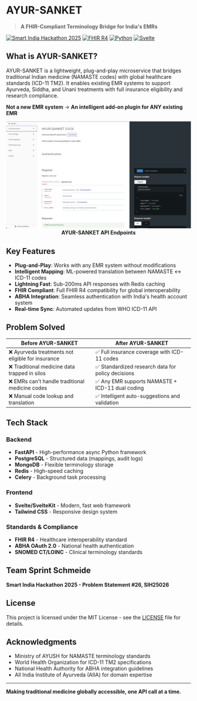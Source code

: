 # AYUR-SANKET

> **A FHIR-Compliant Terminology Bridge for India's EMRs**

[![Smart India Hackathon 2025](https://img.shields.io/badge/SIH-2025-orange.svg)](https://sih.gov.in/)
[![FHIR R4](https://img.shields.io/badge/FHIR-R4-blue.svg)](http://hl7.org/fhir/R4/)
[![Python](https://img.shields.io/badge/Python-3.9+-green.svg)](https://python.org/)
[![Svelte](https://img.shields.io/badge/Svelte-4.0+-red.svg)](https://svelte.dev/)

## What is AYUR-SANKET?

AYUR-SANKET is a lightweight, plug-and-play microservice that bridges traditional Indian medicine (NAMASTE codes) with global healthcare standards (ICD-11 TM2). It enables existing EMR systems to support Ayurveda, Siddha, and Unani treatments with full insurance eligibility and research compliance.

**Not a new EMR system** → **An intelligent add-on plugin for ANY existing EMR**

<p align="center">
  <img src="assets/preview.png" alt="AYUR-SANKET API Endpoints Preview" width="600"/>
  <br/>
  <span align="center"><b>AYUR-SANKET API Endpoints</b></span>
</p>

## Key Features

- **Plug-and-Play**: Works with any EMR system without modifications
- **Intelligent Mapping**: ML-powered translation between NAMASTE ↔ ICD-11 codes
- **Lightning Fast**: Sub-200ms API responses with Redis caching
- **FHIR Compliant**: Full FHIR R4 compatibility for global interoperability
- **ABHA Integration**: Seamless authentication with India's health account system
- **Real-time Sync**: Automated updates from WHO ICD-11 API

## Problem Solved

| **Before AYUR-SANKET** | **After AYUR-SANKET** |
|-------------------------|------------------------|
| ❌ Ayurveda treatments not eligible for insurance | ✅ Full insurance coverage with ICD-11 codes |
| ❌ Traditional medicine data trapped in silos | ✅ Standardized research data for policy decisions |
| ❌ EMRs can't handle traditional medicine codes | ✅ Any EMR supports NAMASTE + ICD-11 dual coding |
| ❌ Manual code lookup and translation | ✅ Intelligent auto-suggestions and validation |

## Tech Stack

### Backend
- **FastAPI** - High-performance async Python framework
- **PostgreSQL** - Structured data (mappings, audit logs)
- **MongoDB** - Flexible terminology storage
- **Redis** - High-speed caching
- **Celery** - Background task processing

### Frontend
- **Svelte/SvelteKit** - Modern, fast web framework
- **Tailwind CSS** - Responsive design system

### Standards & Compliance
- **FHIR R4** - Healthcare interoperability standard
- **ABHA OAuth 2.0** - National health authentication
- **SNOMED CT/LOINC** - Clinical terminology standards

<!-- 
## Build Application

### Step 1 - Set up the virtual environment 
```
uv init 
uv venv
source .venv/bin/activate
```
```
python3 -m venv .venv               (Mac/Linux)
source .venv/bin/activate
```

### Step 2 - Create a .env folder and add all the environment varibles there
```
mkdir .env
```

## Backend

### API
API endpoints

### DB
Creates and connect to the instance of the Database (engine)

### Models
Database schema required to store the data

### Services
Middleware services -->

<!-- 
## Quick Start

### Prerequisites
- Python 3.9+
- Node.js 16+
- Docker & Docker Compose

### Installation

```bash
# Clone the repository
git clone https://github.com/team-sprint-schmeide/ayur-sanket.git
cd ayur-sanket

# Start services with Docker
docker-compose up -d

# Install backend dependencies
cd backend
pip install -r requirements.txt

# Install frontend dependencies
cd ../frontend
npm install

# Start development servers
npm run dev          # Frontend (http://localhost:5173)
cd ../backend
uvicorn main:app --reload  # Backend (http://localhost:8000)
```

### Environment Setup

```bash
# Create .env file
DATABASE_URL=postgresql://user:password@localhost/namaste_db
MONGODB_URL=mongodb://localhost:27017/
ICD11_CLIENT_ID=your_icd11_client_id
ICD11_CLIENT_SECRET=your_icd11_client_secret
REDIS_URL=redis://localhost:6379
SECRET_KEY=your-secret-key
```

## API Usage

### Search Terminology
```bash
curl -X POST "http://localhost:8000/terminology/search" \
  -H "Content-Type: application/json" \
  -d '{"query": "diabetes", "limit": 5}'
```

### Translate Codes
```bash
curl -X POST "http://localhost:8000/mapping/translate" \
  -H "Content-Type: application/json" \
  -d '{
    "code": "NAMASTE001", 
    "source_system": "namaste",
    "target_system": "icd11_tm2"
  }'
```

### Generate FHIR Bundle
```bash
curl -X POST "http://localhost:8000/fhir/create-bundle" \
  -H "Content-Type: application/json" \
  -d '{
    "diagnoses": [
      {"code": "NAMASTE001", "system": "namaste", "display": "Vata Imbalance"}
    ]
  }'
```

## Architecture

```
┌─────────────────┐    ┌─────────────────┐    ┌─────────────────┐
│   Existing EMR  │───▶│  AYUR-SANKET    │───▶│  Insurance &    │
│     System      │    │     Plugin      │    │   Analytics     │
└─────────────────┘    └─────────────────┘    └─────────────────┘
                              │
                              ▼
                    ┌─────────────────┐
                    │  WHO ICD-11 API │
                    │  NAMASTE Portal │
                    │  ABHA System    │
                    └─────────────────┘
```

## Impact Metrics

- **Target**: 1000+ EMR integrations across India
- **Performance**: <200ms response time, 99.9% uptime
- **Accuracy**: 95%+ mapping confidence with ML validation
- **Coverage**: 4,500+ NAMASTE codes ↔ 529 ICD-11 TM2 categories
- **Market Impact**: Unlock ₹500+ crore Ayush insurance market

## Contributing

1. Fork the repository
2. Create feature branch (`git checkout -b feature/amazing-feature`)
3. Commit changes (`git commit -m 'Add amazing feature'`)
4. Push to branch (`git push origin feature/amazing-feature`)
5. Open Pull Request

## Testing

```bash
# Backend tests
cd backend
pytest tests/ --cov=app

# Frontend tests
cd frontend
npm test
```

## Deployment

```bash
# Production deployment
docker-compose -f docker-compose.prod.yml up -d

# Kubernetes deployment
kubectl apply -f k8s/
```

## Documentation

- **API Documentation**: http://localhost:8000/docs (Swagger UI)
- **FHIR Implementation Guide**: `/docs/fhir-guide.md`
- **Integration Manual**: `/docs/emr-integration.md`
- **Deployment Guide**: `/docs/deployment.md`
-->
## Team Sprint Schmeide

**Smart India Hackathon 2025 - Problem Statement #26, SIH25026**

<!-- - **Backend Developers**: [Your Name]
- **Frontend Developer**: [Your Name]
- **FHIR Specialist**: [Your Name]
- **ML Engineer**: [Your Name]
- **Project Manager**: [Your Name] -->


## License

This project is licensed under the MIT License - see the [LICENSE](LICENSE) file for details.

## Acknowledgments

- Ministry of AYUSH for NAMASTE terminology standards
- World Health Organization for ICD-11 TM2 specifications
- National Health Authority for ABHA integration guidelines
- All India Institute of Ayurveda (AIIA) for domain expertise
---

**Making traditional medicine globally accessible, one API call at a time.**
<!-- 

For questions or support, reach out to: samarthpyati@domain.com]
  -->
